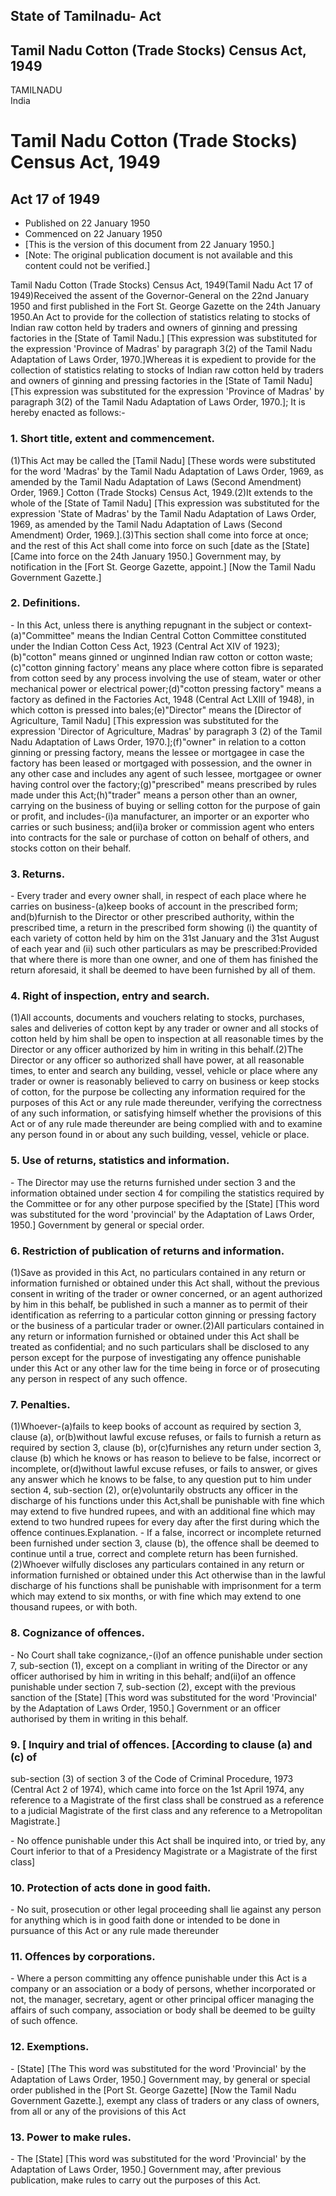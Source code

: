 ## State of Tamilnadu- Act

## Tamil Nadu Cotton (Trade Stocks) Census Act, 1949

TAMILNADU  
India

# Tamil Nadu Cotton (Trade Stocks) Census Act, 1949

## Act 17 of 1949

  * Published on 22 January 1950 
  * Commenced on 22 January 1950 
  * [This is the version of this document from 22 January 1950.] 
  * [Note: The original publication document is not available and this content could not be verified.] 

Tamil Nadu Cotton (Trade Stocks) Census Act, 1949(Tamil Nadu Act 17 of
1949)Received the assent of the Governor-General on the 22nd January 1950 and
first published in the Fort St. George Gazette on the 24th January 1950.An Act
to provide for the collection of statistics relating to stocks of Indian raw
cotton held by traders and owners of ginning and pressing factories in the
[State of Tamil Nadu.] [This expression was substituted for the expression
'Province of Madras' by paragraph 3(2) of the Tamil Nadu Adaptation of Laws
Order, 1970.]Whereas it is expedient to provide for the collection of
statistics relating to stocks of Indian raw cotton held by traders and owners
of ginning and pressing factories in the [State of Tamil Nadu] [This
expression was substituted for the expression 'Province of Madras' by
paragraph 3(2) of the Tamil Nadu Adaptation of Laws Order, 1970.]; It is
hereby enacted as follows:-

### 1. Short title, extent and commencement.

(1)This Act may be called the [Tamil Nadu] [These words were substituted for
the word 'Madras' by the Tamil Nadu Adaptation of Laws Order, 1969, as amended
by the Tamil Nadu Adaptation of Laws (Second Amendment) Order, 1969.] Cotton
(Trade Stocks) Census Act, 1949.(2)It extends to the whole of the [State of
Tamil Nadu] [This expression was substituted for the expression 'State of
Madras' by the Tamil Nadu Adaptation of Laws Order, 1969, as amended by the
Tamil Nadu Adaptation of Laws (Second Amendment) Order, 1969.].(3)This section
shall come into force at once; and the rest of this Act shall come into force
on such [date as the [State] [Came into force on the 24th January 1950.]
Government may, by notification in the [Fort St. George Gazette, appoint.]
[Now the Tamil Nadu Government Gazette.]

### 2. Definitions.

\- In this Act, unless there is anything repugnant in the subject or
context-(a)"Committee" means the Indian Central Cotton Committee constituted
under the Indian Cotton Cess Act, 1923 (Central Act XIV of 1923);(b)"cotton"
means ginned or unginned Indian raw cotton or cotton waste;(c)"cotton ginning
factory' means any place where cotton fibre is separated from cotton seed by
any process involving the use of steam, water or other mechanical power or
electrical power;(d)"cotton pressing factory" means a factory as defined in
the Factories Act, 1948 (Central Act LXIII of 1948), in which cotton is
pressed into bales;(e)"Director" means the [Director of Agriculture, Tamil
Nadu] [This expression was substituted for the expression 'Director of
Agriculture, Madras' by paragraph 3 (2) of the Tamil Nadu Adaptation of Laws
Order, 1970.];(f)"owner" in relation to a cotton ginning or pressing factory,
means the lessee or mortgagee in case the factory has been leased or mortgaged
with possession, and the owner in any other case and includes any agent of
such lessee, mortgagee or owner having control over the
factory;(g)"prescribed" means prescribed by rules made under this
Act;(h)"trader" means a person other than an owner, carrying on the business
of buying or selling cotton for the purpose of gain or profit, and
includes-(i)a manufacturer, an importer or an exporter who carries or such
business; and(ii)a broker or commission agent who enters into contracts for
the sale or purchase of cotton on behalf of others, and stocks cotton on their
behalf.

### 3. Returns.

\- Every trader and every owner shall, in respect of each place where he
carries on business-(a)keep books of account in the prescribed form;
and(b)furnish to the Director or other prescribed authority, within the
prescribed time, a return in the prescribed form showing (i) the quantity of
each variety of cotton held by him on the 31st January and the 31st August of
each year and (ii) such other particulars as may be prescribed:Provided that
where there is more than one owner, and one of them has finished the return
aforesaid, it shall be deemed to have been furnished by all of them.

### 4. Right of inspection, entry and search.

(1)All accounts, documents and vouchers relating to stocks, purchases, sales
and deliveries of cotton kept by any trader or owner and all stocks of cotton
held by him shall be open to inspection at all reasonable times by the
Director or any officer authorized by him in writing in this behalf.(2)The
Director or any officer so authorized shall have power, at all reasonable
times, to enter and search any building, vessel, vehicle or place where any
trader or owner is reasonably believed to carry on business or keep stocks of
cotton, for the purpose be collecting any information required for the
purposes of this Act or any rule made thereunder, verifying the correctness of
any such information, or satisfying himself whether the provisions of this Act
or of any rule made thereunder are being complied with and to examine any
person found in or about any such building, vessel, vehicle or place.

### 5. Use of returns, statistics and information.

\- The Director may use the returns furnished under section 3 and the
information obtained under section 4 for compiling the statistics required by
the Committee or for any other purpose specified by the [State] [This word was
substituted for the word 'provincial' by the Adaptation of Laws Order, 1950.]
Government by general or special order.

### 6. Restriction of publication of returns and information.

(1)Save as provided in this Act, no particulars contained in any return or
information furnished or obtained under this Act shall, without the previous
consent in writing of the trader or owner concerned, or an agent authorized by
him in this behalf, be published in such a manner as to permit of their
identification as referring to a particular cotton ginning or pressing factory
or the business of a particular trader or owner.(2)All particulars contained
in any return or information furnished or obtained under this Act shall be
treated as confidential; and no such particulars shall be disclosed to any
person except for the purpose of investigating any offence punishable under
this Act or any other law for the time being in force or of prosecuting any
person in respect of any such offence.

### 7. Penalties.

(1)Whoever-(a)fails to keep books of account as required by section 3, clause
(a), or(b)without lawful excuse refuses, or fails to furnish a return as
required by section 3, clause (b), or(c)furnishes any return under section 3,
clause (b) which he knows or has reason to believe to be false, incorrect or
incomplete, or(d)without lawful excuse refuses, or fails to answer, or gives
any answer which he knows to be false, to any question put to him under
section 4, sub-section (2), or(e)voluntarily obstructs any officer in the
discharge of his functions under this Act,shall be punishable with fine which
may extend to five hundred rupees, and with an additional fine which may
extend to two hundred rupees for every day after the first during which the
offence continues.Explanation. - If a false, incorrect or incomplete returned
been furnished under section 3, clause (b), the offence shall be deemed to
continue until a true, correct and complete return has been
furnished.(2)Whoever wilfully discloses any particulars contained in any
return or information furnished or obtained under this Act otherwise than in
the lawful discharge of his functions shall be punishable with imprisonment
for a term which may extend to six months, or with fine which may extend to
one thousand rupees, or with both.

### 8. Cognizance of offences.

\- No Court shall take cognizance,-(i)of an offence punishable under section
7, sub-section (1), except on a compliant in writing of the Director or any
officer authorised by him in writing in this behalf; and(ii)of an offence
punishable under section 7, sub-section (2), except with the previous sanction
of the [State] [This word was substituted for the word 'Provincial' by the
Adaptation of Laws Order, 1950.] Government or an officer authorised by them
in writing in this behalf.

### 9. [ Inquiry and trial of offences. [According to clause (a) and (c) of
sub-section (3) of section 3 of the Code of Criminal Procedure, 1973 (Central
Act 2 of 1974), which came into force on the 1st April 1974, any reference to
a Magistrate of the first class shall be construed as a reference to a
judicial Magistrate of the first class and any reference to a Metropolitan
Magistrate.]

\- No offence punishable under this Act shall be inquired into, or tried by,
any Court inferior to that of a Presidency Magistrate or a Magistrate of the
first class]

### 10. Protection of acts done in good faith.

\- No suit, prosecution or other legal proceeding shall lie against any person
for anything which is in good faith done or intended to be done in pursuance
of this Act or any rule made thereunder

### 11. Offences by corporations.

\- Where a person committing any offence punishable under this Act is a
company or an association or a body of persons, whether incorporated or not,
the manager, secretary, agent or other principal officer managing the affairs
of such company, association or body shall be deemed to be guilty of such
offence.

### 12. Exemptions.

\- [State] [The This word was substituted for the word 'Provincial' by the
Adaptation of Laws Order, 1950.] Government may, by general or special order
published in the [Port St. George Gazette] [Now the Tamil Nadu Government
Gazette.], exempt any class of traders or any class of owners, from all or any
of the provisions of this Act

### 13. Power to make rules.

\- The [State] [This word was substituted for the word 'Provincial' by the
Adaptation of Laws Order, 1950.] Government may, after previous publication,
make rules to carry out the purposes of this Act.

